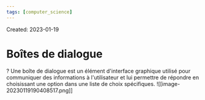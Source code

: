 ```yaml
---
tags: [computer_science] 
---
```

Created: 2023-01-19

# Boîtes de dialogue
?
Une boîte de dialogue est un élément d'interface graphique utilisé pour communiquer des informations à l'utilisateur et lui permettre de répondre en choisissant une option dans une liste de choix spécifiques. ![[image-20230119190408517.png]]
<!--SR:!2023-12-10,75,230-->

